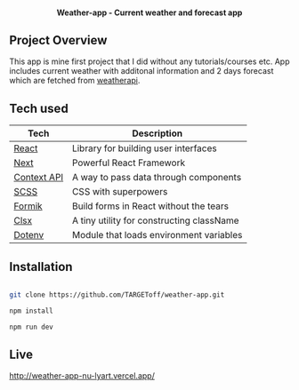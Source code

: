 <h4 align="center">Weather-app - Current weather and forecast app</h4>

## Project Overview

This app is mine first project that I did without any tutorials/courses etc. App includes current weather with additonal information and 2 days forecast which are fetched from [weatherapi](https://www.weatherapi.com/).

## Tech used

| Tech                                                                                   | Description                                                         |
| -------------------------------------------------------------------------------------- | ------------------------------------------------------------------- |
| [React](https://reactjs.org/)                                                          | Library for building user interfaces                                |
| [Next](https://nextjs.org)                                                             | Powerful React Framework                                            |
| [Context API](https://reactjs.org/docs/context.html)                                   | A way to pass data through components                               |
| [SCSS](https://sass-lang.com)                                                          | CSS with superpowers                                                |
| [Formik](https://formik.org/)                                                          | Build forms in React without the tears                              |
| [Clsx](https://github.com/lukeed/clsx)                                                 | A tiny utility for constructing className                           |
| [Dotenv](https://github.com/motdotla/dotenv)                                           | Module that loads environment variables                             |

## Installation

```bash

git clone https://github.com/TARGEToff/weather-app.git

npm install

npm run dev

```

## Live 

http://weather-app-nu-lyart.vercel.app/
